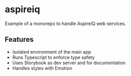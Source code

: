 # aspireiq

Example of a monorepo to handle AspireIQ web services.

## Features

- Isolated environment of the main app
- Runs Typescript to enforce type safety
- Uses Storybook as dev server and for documentation
- Handles styles with Emotion
